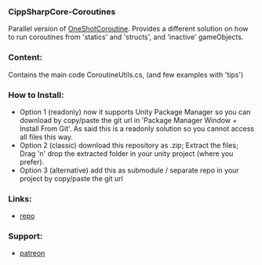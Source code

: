 ### CippSharpCore-Coroutines
Parallel version of [OneShotCoroutine](https://github.com/Cippman/Unity-OneShotCoroutine.git).
Provides a different solution on 
how to run coroutines from 'statics' and 'structs',
and 'inactive' gameObjects.

### Content:
Contains the main code CoroutineUtils.cs,
(and few examples with 'tips')

### How to Install:
- Option 1 (readonly) now it supports Unity Package Manager so you can download by copy/paste the git url in 'Package Manager Window + Install From Git'. As said this is a readonly solution so you cannot access all files this way.
- Option 2 (classic) download this repository as .zip; Extract the files; Drag 'n' drop the extracted folder in your unity project (where you prefer).
- Option 3 (alternative) add this as submodule / separate repo in your project by copy/paste the git url

### Links:
 - [repo](https://github.com/ZiosTheCloudburster/CippSharpCoreCoroutines.git)

### Support:
- [patreon](https://www.patreon.com/AlessandroSalani)
